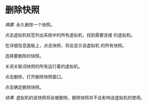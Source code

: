 # 删除快照

*摘要*.
永久删除一个快照。

点击虚拟机标签列出系统中的所有虚拟机，找到需要连接 的虚拟机。

在详细信息面板上，点击快照，将会显示该虚拟机 的所有快照。

选择要删除的快照。

关闭关联词快照的所有运行着的虚拟机。

点击删除，打开删除快照窗口。

点击确定删除快照。

*结果*.
虚拟机的该快照将会被删除。删除快照并不会影响该虚拟机的使用。

